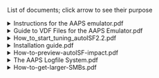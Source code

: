List of documents; click arrow to see their purpose

<details><summary>Instructions for the AAPS emulator.pdf</summary>
Explains functionality and usage of the emulator
  
Contains some examples
</details>

<details><summary>Guide to VDF Files for the AAPS Emulator.pdf</summary>
Lists all possible instructions types
  
Shows examples starting from straitforward to very complex ones
  
Examples can be used via copy/paste
</details>

<details><summary>How_to_start_tuning_autoISF2.2.pdf</summary>
This is an older document which guides you through the process of generating spreadsheet tables and graphs. These help in identifying which parameter to modify and provide a first estimate by how much.
</details>

<details><summary>Installation guide.pdf</summary>
Starts from getting and installing the required files and 
  
ends with seeing the first result using a demo case as a confirmation of success
</details>

<details><summary>How-to-preview-autoISF-impact.pdf</summary>
Explains how you can assess which feature of autoISF could have which impact if you had autoISF installed. As those features are includud in the emulator, ýou can have a preview before undertaking the journey to build and install autoISF.

By running the emulator on the AAPS phone you can already get live hints when extra SMBs would be appropriate. This helps to build up experience and trust before going live with autoISF.
</details>

<details><summary>The AAPS Logfile System.pdf</summary>
Tells you where to find the logfiles.

Explains facts about the naming and storage.
  
Gives hints about downloading them to the PC ready for use by the emulator.
</details>

<details><summary>How-to-get-larger-SMBs.pdf</summary>
List steps to go through from simple to advanced if you want to get larger SMB but the setup does not allow you. 
  
It covers methods available in standard AAPS and progresses to methods only available in autoISF.

This was moved to the autoISF repo because it can be used in parts without the emulator.
</details>
